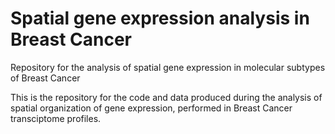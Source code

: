 # Spatial gene expression analysis in Breast Cancer
Repository for the analysis of spatial gene expression in molecular subtypes of Breast Cancer

This is the repository for the code and data produced during the analysis of spatial organization of gene expression, performed in Breast Cancer transciptome profiles.

